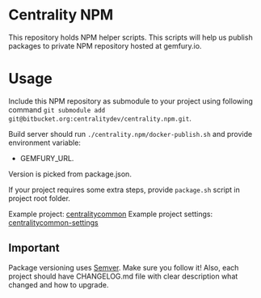 # Centrality NPM #

This repository holds NPM helper scripts. This scripts will help us publish
packages to private NPM repository hosted at gemfury.io.

# Usage #

Include this NPM repository as submodule to your project using following
command `git submodule add git@bitbucket.org:centralitydev/centrality.npm.git`.

Build server should run `./centrality.npm/docker-publish.sh` and provide
environment variable:

* GEMFURY_URL.

Version is picked from package.json.

If your project requires some extra steps, provide `package.sh` script in
project root folder.

Example project: [centralitycommon](https://jenkins.centrality.ai/jenkins/blue/organizations/jenkins/npm-common/activity)
Example project settings: [centralitycommon-settings](https://jenkins.centrality.ai/jenkins/job/npm-common/configure)

## Important ##

Package versioning uses [Semver](http://semver.org/). Make sure you follow it!
Also, each project should have CHANGELOG.md file with clear description what 
changed and how to upgrade.
